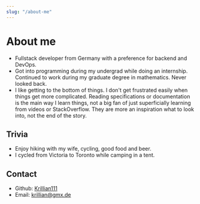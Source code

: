 ```yaml
---
slug: "/about-me"
---
```


# About me

- Fullstack developer from Germany with a preference for backend and DevOps.
- Got into programming during my undergrad while doing an internship. Continued to work during my graduate degree in mathematics. Never looked back.
- I like getting to the bottom of things. I don't get frustrated easily when things get more complicated. Reading specifications or documentation is the main way I learn things, not a big fan of just superficially learning from videos or StackOverflow. They are more an inspiration what to look into, not the end of the story.

## Trivia

- Enjoy hiking with my wife, cycling, good food and beer.
- I cycled from Victoria to Toronto while camping in a tent.

## Contact

- Github: [Krillian111](https://github.com/Krillian111)
- Email: [krillian@gmx.de](mailto:krillian@gmx.de)
